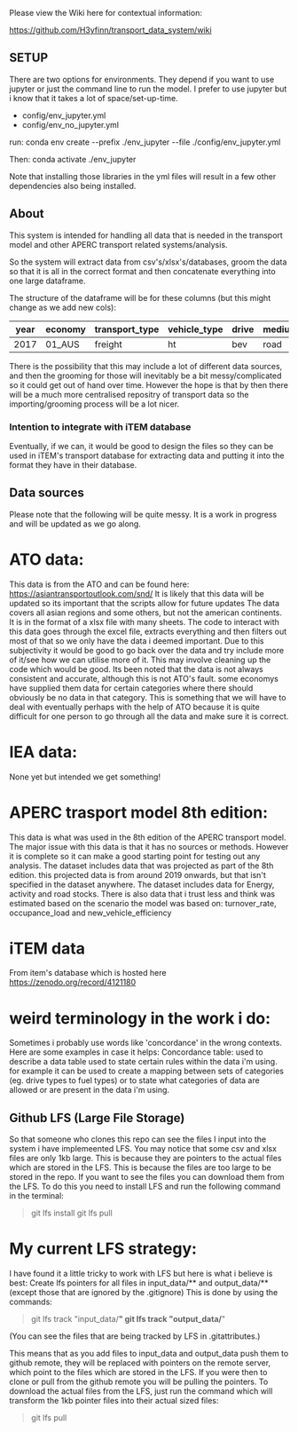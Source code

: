 Please view the Wiki here for contextual information:

https://github.com/H3yfinn/transport_data_system/wiki

## SETUP
There are two options for environments. They depend if you want to use jupyter or just the command line to run the model. I prefer to use jupyter but i know that it takes a lot of space/set-up-time.
 - config/env_jupyter.yml
 - config/env_no_jupyter.yml

run:
conda env create --prefix ./env_jupyter --file ./config/env_jupyter.yml

Then:
conda activate ./env_jupyter

Note that installing those libraries in the yml files will result in a few other dependencies also being installed.


## About
This system is intended for handling all data that is needed in the transport model and other APERC transport related systems/analysis.

So the system will extract data from csv's/xlsx's/databases, groom the data so that it is all in the correct format and then concatenate everything into one large dataframe.

The structure of the dataframe will be for these columns (but this might change as we add new cols):

year | economy | transport_type | vehicle_type | drive | medium | measure | unit | fuel_type
---|---|----|----|----|----|----|----|----
2017 | 01_AUS | freight | ht | bev | road | energy | PJ | coal

There is the possibility that this may include a lot of different data sources, and then the grooming for those will inevitably be a bit messy/complicated so it could get out of hand over time. However the hope is that by then there will be a much more centralised repositry of transport data so the importing/grooming process will be a lot nicer.

### Intention to integrate with iTEM database
Eventually, if we can, it would be good to design the files so they can be used in iTEM's transport database for extracting data and putting it into the format they have in their database.

## Data sources
Please note that the following will be quite messy. It is a work in progress and will be updated as we go along.

# ATO data:
This data is from the ATO and can be found here: https://asiantransportoutlook.com/snd/
It is likely that this data will be updated so its important that the scripts allow for future updates
The data covers all asian regions and some others, but not the american continents. It is in the format of a xlsx file with many sheets.
The code to interact with this data goes through the excel file, extracts everything and then filters out most of that so we only have the data i deemed important. Due to this subjectivity it would be good to go back over the data and try include more of it/see how we can utilise more of it. This may involve cleaning up the code which would be good.
Its been noted that the data is not always consistent and accurate, although this is not ATO's fault. some economys have supplied them data for certain categories where there should obviously be no data in that category. This is something that we will have to deal with eventually perhaps with the help of ATO because it is quite difficult for one person to go through all the data and make sure it is correct.

# IEA data:
None yet but intended we get something!

# APERC trasport model 8th edition:
This data is what was used in the 8th edition of the APERC transport model. The major issue with this data is that it has no sources or methods. However it is complete so it can make a good starting point for testing out any analysis. The dataset includes data that was projected as part of the 8th edition. this projected data is from around 2019 onwards, but that isn't specified in the dataset anywhere.
The dataset includes data for Energy, activity and road stocks. There is also data that i trust less and think was estimated based on the scenario the model was based on: turnover_rate, occupance_load and new_vehicle_efficiency

# iTEM data
From item's database which is hosted here https://zenodo.org/record/4121180

# weird terminology in the work i do:
Sometimes i probably use words like 'concordance' in the wrong contexts. Here are some examples in case it helps:
Concordance table: used to describe a data table used to state certain rules within the data i'm using. for example it can be used to create a mapping between sets of categories (eg. drive types to fuel types) or to state what categories of data are allowed or are present in the data i'm using.

## Github LFS (Large File Storage)
So that someone who clones this repo can see the files I input into the system i have implemeented LFS. You may notice that some csv and xlsx files are only 1kb large. This is because they are pointers to the actual files which are stored in the LFS. This is because the files are too large to be stored in the repo. If you want to see the files you can download them from the LFS. To do this you need to install LFS and run the following command in the terminal:
> git lfs install
> git lfs pull

# My current LFS strategy:
I have found it a little tricky to work with LFS but here is what i believe is best:
Create lfs pointers for all files in input_data/** and output_data/** (except those that are ignored by the .gitignore)
This is done by using the commands:
> git lfs track "input_data/**"
> git lfs track "output_data/**"

(You can see the files that are being tracked by LFS in .gitattributes.)

This means that as you add files to input_data and output_data push them to github remote, they will be replaced with pointers on the remote server, which point to the files which are stored in the LFS. If you were then to clone or pull from the github remote you will be pulling the pointers. To download the actual files from the LFS, just run the command which will transform the 1kb pointer files into their actual sized files:
> git lfs pull